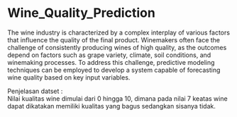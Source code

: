 # Wine_Quality_Prediction
The wine industry is characterized by a complex interplay of various factors that influence the quality of the final product. Winemakers often face the challenge of consistently producing wines of high quality, as the outcomes depend on factors such as grape variety, climate, soil conditions, and winemaking processes. To address this challenge, predictive modeling techniques can be employed to develop a system capable of forecasting wine quality based on key input variables.

Penjelasan datset :  
Nilai kualitas wine dimulai dari 0 hingga 10, dimana pada nilai 7 keatas wine dapat dikatakan memiliki kualitas yang bagus sedangkan sisanya tidak.

